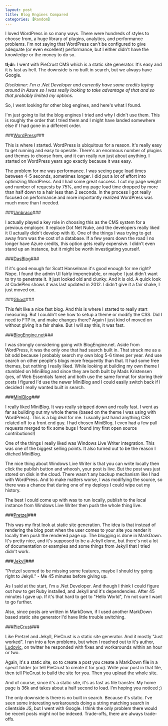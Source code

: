 ```yaml
---
layout: post
title: Blog Engines Compared
categories: [Random]
---
```


I loved WordPress in so many ways. There were hundreds of styles to choose from, a huge library of plugins, analytics, and performance problems. I'm not saying that WordPress can't be configured to give adequate (or even excellent) performance, but I either didn't have the knowledge or the money to do so. 
<!--more-->

**tl;dr:** I went with PieCrust CMS which is a static site generator. It's easy and it is fast as hell. The downside is no built in search, but we always have Google. 

*Disclaimer: I'm a .Net Developer and currently have some credits laying around in Azure so I was really looking to take advantage of that and so that probably limited my options.*

So, I went looking for other blog engines, and here's what I found.

I'm just going to list the blog engines I tried and why I didn't use them. This is roughly the order that I tried them and I might have landed somewhere else if I had gone in a different order.

###<a href="https://wordpress.org/" target="_blank">WordPress</a>###

This is where I started. WordPress is ubiquitous for a reason. It's really easy to get running and easy to operate. There's an enormous number of plugins and themes to choose from, and it can really run just about anything. I started on WordPress years ago exactly because it was easy.

The problem for me was performance. I was seeing page load times between 4-5 seconds, sometimes longer. I did put a lot of effort into optimizing WordPress. And I had some great success. I cut my page weight and number of requests by 75%, and my page load time dropped by more than half down to a hair less than 2 seconds. In the process I got really focused on performance and more importantly realized WordPress was much more than I needed.

###<a href="https://umbraco.com/" target="_blank">Umbraco</a>###

I actually played a key role in choosing this as the CMS system for a previous employer. It replace Dot Net Nuke, and the developers really liked it (I actually didn't develop with it). One of the things I was trying to get away from was the cost of a database. If a few years down the road I no longer have Azure credits, this option gets really expensive. I didn't even stand up an instance, but it might be worth investigating yourself.

###<a href="https://dasblog.codeplex.com/" target="_blank">DasBlog</a>###

If it's good enough for Scott Hanselman it's good enough for me right? Nope. I found the admin UI fairly impenetrable, or maybe I just didn't want to try to penetrate it. It just looked old and clunky. And it is old. A quick look at CodePlex shows it was last updated in 2012. I didn't give it a fair shake, I just moved on.

###<a href="https://ghost.org/" target="_blank">Ghost</a>###

This felt like a nice fast blog. And this is where I started to really start measuring. But I couldn't see how to setup a theme or modify the CSS. Did I need to FTP in, and make changes there? Again I just kind of moved on without giving it a fair shake. But I will say this, it was fast.

###<a href="http://dotnetblogengine.net/" target="_blank">BlogEngine.net</a>###

I was strongly considering going with BlogEngine.net. Aside from WordPress, it was the only one that had search built in. That struck me as a bit odd because I probably search my own blog 5-6 times per year. And use search on other people's blogs more frequently than that. It had some free themes, but nothing I really liked. While looking at building my own theme I stumbled on MiniBlog and since they are both built by Mads Kristensen (yes, of Web Essentials fame) and both use the same format for storing their posts I figured I'd use the newer MiniBlog and I could easily switch back if I decided I really wanted built in search.

###<a href="https://github.com/madskristensen/MiniBlog" target="_blank">MiniBlog</a>###

I really liked MiniBlog. It was really stripped down and really fast. I went as far as building out my whole theme (based on the theme I was using with WordPress). This is a big deal for me. I usually just hand anything CSS related off to a front end guy. I had chosen MiniBlog. I even had a few pull requests merged to fix some bugs I found (my first open source contributions!)

One of the things I really liked was Windows Live Writer integration. This was one of the biggest selling points. It also turned out to be the reason I ditched MiniBlog.

The nice thing about Windows Live Writer is that you can write locally then click the publish button and whoosh, your post is live. But the post was just stored on disk in the cloud. There wasn't any backup mechanism like I had with WordPress. And to make matters worse, I was modifying the source, so there was a chance that during one of my deploys I could wipe out my history.

The best I could come up with was to run locally, publish to the local instance from Windows Live Writer then push the whole thing live.

###<a href="http://code52.org/pretzel.html" target="_blank">Pretzel</a>###

This was my first look at static site generation. The idea is that instead of rendering the blog post when the user comes to your site you render it locally then push the rendered page up. The blogging is done in MarkDown.  It's pretty nice, and it's supposed to be a Jekyll clone, but there's not a lot of documentation or examples and some things from Jekyll that I tried didn't work.

###<a href="http://jekyllrb.com/" target="_blank">Jekyll</a>###

"Pretzel seemed to be missing some features, maybe I should try going right to Jekyll." - Me 45 minutes before giving up.

As I said at the start, I'm a .Net Developer. And though I think I could figure out how to get Ruby installed, and Jekyll and it's dependencies. After 45 minutes I gave up. If it's that hard to get to "Hello World", I'm not sure I want to go further.

Also, since posts are written in MarkDown, if I used another MarkDown based static site generator I'd have little trouble switching.

###<a href="http://bolt80.com/piecrust/" target="_blank">PieCrust</a>###

Like Pretzel and Jekyll, PieCrust is a static site generator. And it mostly "Just worked". I ran into a few problems, but when I reached out to it's author, <a href="http://ludovic.chabant.com/" target="_blank">Ludovic</a>, on twitter he responded with fixes and workarounds within an hour or two.

Again, it's a static site, so to create a post you create a MarkDown file in a specif folder (or tell PieCrust to create it for you).  Write your post in that file, then tell PieCrust to build the site for you. Then you upload the whole site.

And of course, since it's a static site, it's as fast as file transfer.  My home page is 36k and takes about a half second to load. I'm hoping you noticed ;)

The only downside is there is no built in search. Because it's static. I've seen some interesting workarounds doing a string matching search in clientside JS, but I went with Google. I think the only problem there would be recent posts might not be indexed. Trade-offs, there are always trade-offs.

